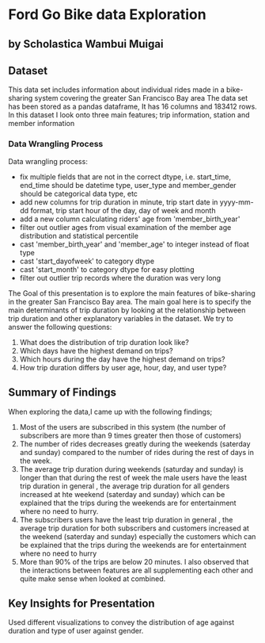 # Ford Go Bike data Exploration
## by Scholastica Wambui Muigai 


## Dataset

This data set includes information about individual rides made in a bike-sharing system covering the greater San Francisco Bay area
The data set has been stored as a pandas dataframe, It has 16 columns and 183412 rows. 
In this dataset I look onto three main features; trip information, station and member information

### Data Wrangling Process
Data wrangling process:
* fix multiple fields that are not in the correct dtype, i.e. start_time, end_time should be datetime type, user_type and member_gender should be categorical data type, etc
* add new columns for trip duration in minute, trip start date in yyyy-mm-dd format, trip start hour of the day, day of week and month
* add a new column calculating riders' age from 'member_birth_year'
* filter out outlier ages from visual examination of the member age distribution and statistical percentile
* cast 'member_birth_year' and 'member_age' to integer instead of float type
* cast 'start_dayofweek' to category dtype
* cast 'start_month' to category dtype for easy plotting
* filter out outlier trip records where the duration was very long

The Goal of this presentation is to explore the main features of bike-sharing in the greater San Francisco Bay area. The main goal here is to specify the main determinants of trip duration by looking at the relationship between trip duration and other explanatory variables in the dataset. We try to answer the following questions:

1. What does the distribution of trip duration look like?
2. Which days have the highest demand on trips?
3. Which hours during the day have the highest demand on trips?
4. How trip duration differs by user age, hour, day, and user type?

## Summary of Findings
When exploring the data,I came up with the following findings;
1. Most of the users are subscribed in this system (the number of subscribers are more than 9 times greater then those of customers)
2. The number of rides decreases greatly during the weekends (saterday and sunday) compared to the number of rides during the rest of days in the week.
3. The average trip duration during weekends (saturday and sunday) is longer than that during the rest of week the male users have the least trip duration in general , the average trip duration for all genders increased at hte weekend (saterday and sunday) which can be explained that the trips during the weekends are for entertainment where no need to hurry.
4. The subscribers users have the least trip duration in general , the average trip duration for both subscribers and customers increased at the weekend (saterday and sunday) especially the customers which can be explained that the trips during the weekends are for entertainment where no need to hurry
5. More than 90% of the trips are below 20 minutes.
I also observed that the interactions between features are all supplementing each other and quite make sense when looked at combined. 


## Key Insights for Presentation

Used different visualizations to convey the distribution of age against duration and type of user against gender.